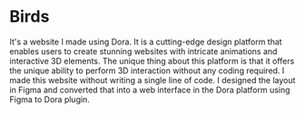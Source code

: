 # Birds
It's a website I made using Dora. It is a cutting-edge design platform that enables users to create stunning websites with intricate animations and interactive 3D elements. The unique thing about this platform is that it offers the unique ability to perform 3D interaction without any coding required. I made this website without writing a single line of code. I designed the layout in Figma and converted that into a web interface in the Dora platform using Figma to Dora plugin.

